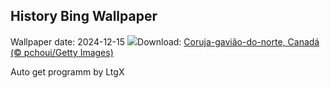 ## History Bing Wallpaper
Wallpaper date: 2024-12-15
![](https://www.bing.com/th?id=OHR.NorthernHawkOwl_PT-BR0335958870_UHD.jpg&w=1000)Download: [Coruja-gavião-do-norte, Canadá (© pchoui/Getty Images)](https://www.bing.com/th?id=OHR.NorthernHawkOwl_PT-BR0335958870_UHD.jpg)

Auto get programm by LtgX
